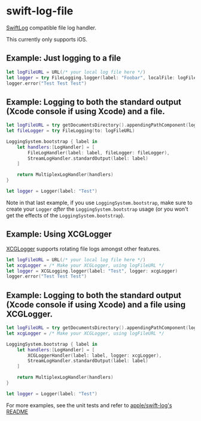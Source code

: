 # swift-log-file

[SwiftLog](https://github.com/apple/swift-log) compatible file log handler.

This currently only supports iOS.

## Example: Just logging to a file

```swift
let logFileURL = URL(/* your local log file here */)
let logger = try FileLogging.logger(label: "Foobar", localFile: logFileURL)
logger.error("Test Test Test")
```

## Example: Logging to both the standard output (Xcode console if using Xcode) and a file.

```swift
let logFileURL = try getDocumentsDirectory().appendingPathComponent(logFileName)
let fileLogger = try FileLogging(to: logFileURL)

LoggingSystem.bootstrap { label in
    let handlers:[LogHandler] = [
        FileLogHandler(label: label, fileLogger: fileLogger),
        StreamLogHandler.standardOutput(label: label)
    ]

    return MultiplexLogHandler(handlers)
}

let logger = Logger(label: "Test")
```

Note in that last example, if you use `LoggingSystem.bootstrap`, make sure to create your `Logger` *after* the  `LoggingSystem.bootstrap` usage (or you won't get the effects of the `LoggingSystem.bootstrap`).

## Example: Using XCGLogger

[XCGLogger](https://github.com/DaveWoodCom/XCGLogger.git) supports rotating file logs amongst other features.

```swift
let logFileURL = URL(/* your local log file here */)
let xcgLogger = /* Make your XCGLogger, using logFileURL */
let logger = XCGLogging.logger(label: "Test", logger: xcgLogger)
logger.error("Test Test Test")
```

## Example: Logging to both the standard output (Xcode console if using Xcode) and a file using XCGLogger.

```swift
let logFileURL = try getDocumentsDirectory().appendingPathComponent(logFileName)
let xcgLogger = /* Make your XCGLogger, using logFileURL */

LoggingSystem.bootstrap { label in
    let handlers:[LogHandler] = [
        XCGLoggerHandler(label: label, logger: xcgLogger),
        StreamLogHandler.standardOutput(label: label)
    ]

    return MultiplexLogHandler(handlers)
}

let logger = Logger(label: "Test")
```

For more examples, see the unit tests and refer to [apple/swift-log's README](https://github.com/apple/swift-log#the-core-concepts)
